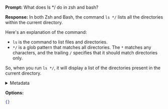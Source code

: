 **Prompt:**
What does ls */ do in zsh and bash?

**Response:**
In both Zsh and Bash, the command `ls */` lists all the directories within the current directory. 

Here's an explanation of the command:
- `ls` is the command to list files and directories.
- `*/` is a glob pattern that matches all directories. The `*` matches any characters, and the trailing `/` specifies that it should match directories only.

So, when you run `ls */`, it will display a list of the directories present in the current directory.

<details><summary>Metadata</summary>

- Duration: 4469 ms
- Datetime: 2023-09-04T13:01:38.463981
- Model: gpt-3.5-turbo-0613

</details>

**Options:**
```json
{}
```

